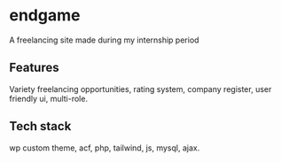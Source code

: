 # endgame

A freelancing site made during my internship period


## Features

Variety freelancing opportunities, rating system, company register, user friendly ui, multi-role.

## Tech stack

wp custom theme, acf, php, tailwind, js, mysql, ajax.

